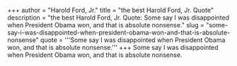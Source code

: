 +++
author = "Harold Ford, Jr."
title = "the best Harold Ford, Jr. Quote"
description = "the best Harold Ford, Jr. Quote: Some say I was disappointed when President Obama won, and that is absolute nonsense."
slug = "some-say-i-was-disappointed-when-president-obama-won-and-that-is-absolute-nonsense"
quote = '''Some say I was disappointed when President Obama won, and that is absolute nonsense.'''
+++
Some say I was disappointed when President Obama won, and that is absolute nonsense.
